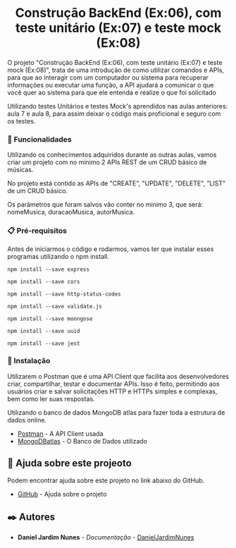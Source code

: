 <h1 align="center">
Construção BackEnd (Ex:06), com teste unitário (Ex:07) e teste mock (Ex:08)
</h1>

<p>
O projeto "Construção BackEnd (Ex:06), com teste unitário (Ex:07) e teste mock (Ex:08)", trata de uma introdução de como utilizar comandos e APIs, para que ao interagir com um computador ou sistema para recuperar informações ou executar uma função, 
a API ajudará a comunicar o que você quer ao sistema para que ele entenda e realize o que foi solicitado
</p>

<p>
Utilizando testes Unitários e testes Mock's aprendidos nas aulas anteriores: aula 7 e aula 8, para assim deixar o código mais proficional e seguro com os testes.
</p>

### 🚀 Funcionalidades

<p>
Utilizando os conhecimentos adquiridos durante as outras aulas, vamos criar um projeto com no mínimo 2 APIs REST de um CRUD básico de músicas.
</p>
<p>
No projeto está contido as APIs de "CREATE", "UPDATE", "DELETE", "LIST" de um CRUD básico.
</p>
<p>
Os parâmetros que foram salvos vão conter no mínimo 3, que será: nomeMusica, duracaoMusica, autorMusica.
</p>

### 📋 Pré-requisitos

<p>
Antes de iniciarmos o código e rodarmos, vamos ter que instalar esses programas utilizando o npm install.
</p>

```
npm install --save express
```
```
npm install --save cors
```
```
npm install --save http-status-codes
```
```
npm install --save validate.js
```
```
npm install --save moongose
```
```
npm install --save uuid
```
```
npm install --save jest
```

### 🔧 Instalação

<p>
Utilizarem o Postman que é uma API Client que facilita aos desenvolvedores criar, compartilhar, testar e documentar APIs. Isso é feito, permitindo aos usuários criar e salvar solicitações HTTP e HTTPs simples e complexas, bem como ler suas respostas.
</p>

<p>
Utilizando o banco de dados MongoDB atlas para fazer toda a estrutura de dados online.
</p>

* [Postman](https://www.postman.com/downloads/) - A API Client usada
* [MongoDBatlas](https://www.mongodb.com/pt-br/cloud/atlas/register) - O Banco de Dados utilizado

## 🎁 Ajuda sobre este projeoto

<p>
Podem encontrar ajuda sobre este projeto no link abaixo do GitHub.
</p>

* [GitHub](https://github.com/RafaelaPapale/laboratorio-c214) - Ajuda sobre o projeto

## ✒️ Autores

* **Daniel Jardim Nunes** - *Documentação* - [DanielJardimNunes](https://github.com/DanielJardiim)